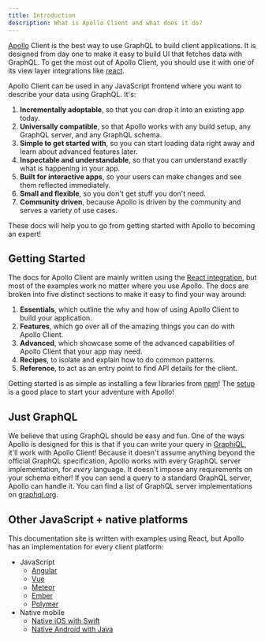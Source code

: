 ```yaml
---
title: Introduction
description: What is Apollo Client and what does it do?
---
```


[Apollo](https://www.nasa.gov/mission_pages/apollo/missions/index.html) Client is the best way to use GraphQL to build client applications. It is designed from day one to make it easy to build UI that fetches data with GraphQL. To get the most out of Apollo Client, you should use it with one of its view layer integrations like [react](./essentials/get-started).

Apollo Client can be used in any JavaScript frontend where you want to describe your data using GraphQL. It's:

1. **Incrementally adoptable**, so that you can drop it into an existing app today.
2. **Universally compatible**, so that Apollo works with any build setup, any GraphQL server, and any GraphQL schema.
3. **Simple to get started with**, so you can start loading data right away and learn about advanced features later.
4. **Inspectable and understandable**, so that you can understand exactly what is happening in your app.
5. **Built for interactive apps**, so your users can make changes and see them reflected immediately.
6. **Small and flexible**, so you don't get stuff you don't need.
7. **Community driven**, because Apollo is driven by the community and serves a variety of use cases.

These docs will help you to go from getting started with Apollo to becoming an expert!

<h2 title="Getting started" id="starting">Getting Started</h2>

The docs for Apollo Client are mainly written using the [React integration](./essentials/get-started.html), but most of the examples work no matter where you use Apollo. The docs are broken into five distinct sections to make it easy to find your way around:

1. **Essentials**, which outline the why and how of using Apollo Client to build your application.
2. **Features**, which go over all of the amazing things you can do with Apollo Client.
2. **Advanced**, which showcase some of the advanced capabilities of Apollo Client that your app may need.
3. **Recipes**, to isolate and explain how to do common patterns.
4. **Reference**, to act as an entry point to find API details for the client.

Getting started is as simple as installing a few libraries from [npm](https://npmjs.org)! The [setup](./essentials/get-started.html) is a good place to start your adventure with Apollo!

<h2 id="graphql-servers">Just GraphQL</h2>

We believe that using GraphQL should be easy and fun. One of the ways Apollo is designed for this is that if you can write your query in [GraphiQL](https://github.com/graphql/graphiql), it'll work with Apollo Client! Because it doesn't assume anything beyond the official GraphQL specification, Apollo works with every GraphQL server implementation, for *every* language. It doesn't impose any requirements on your schema either! If you can send a query to a standard GraphQL server, Apollo can handle it. You can find a list of GraphQL server implementations on [graphql.org](http://graphql.org/code/#server-libraries).

<h2 id="other-platforms" title="Other JS + native platforms">Other JavaScript + native platforms</h2>

This documentation site is written with examples using React, but Apollo has an implementation for every client platform:

- JavaScript
  - [Angular](/docs/angular)
  - [Vue](./integrations.html#vue)
  - [Meteor](./recipes/meteor.html)
  - [Ember](./integrations.html#ember)
  - [Polymer](./integrations.html#polymer)
- Native mobile
  - [Native iOS with Swift](/docs/ios)
  - [Native Android with Java](https://github.com/apollographql/apollo-android)
